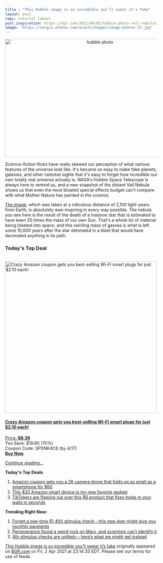 ```yaml
---
title : "This Hubble image is so incredible you’ll swear it’s fake"
layout: post
tags: tutorial labnol
post_inspiration: https://bgr.com/2021/04/02/hubble-photo-veil-nebula/
image: "https://sergio.afanou.com/assets/images/image-midres-37.jpg"
---
```


<center><a href="https://bgr.com/2021/04/02/hubble-photo-veil-nebula/" class="bgr-rss-featured-image bgr-rss-test-class"><img loading="lazy" width="610" height="390" src="https://bgr.com/wp-content/uploads/2021/04/bgrpic-copy-1.jpg?quality=70&amp;strip=all&amp;w=610" class="attachment-feed_normal size-feed_normal wp-post-image" alt="hubble photo" loading="lazy" srcset="https://bgr.com/wp-content/uploads/2021/04/bgrpic-copy-1.jpg 1750w, https://bgr.com/wp-content/uploads/2021/04/bgrpic-copy-1.jpg?resize=150,96 150w, https://bgr.com/wp-content/uploads/2021/04/bgrpic-copy-1.jpg?resize=300,192 300w, https://bgr.com/wp-content/uploads/2021/04/bgrpic-copy-1.jpg?resize=768,491 768w, https://bgr.com/wp-content/uploads/2021/04/bgrpic-copy-1.jpg?resize=1024,654 1024w, https://bgr.com/wp-content/uploads/2021/04/bgrpic-copy-1.jpg?resize=1536,981 1536w, https://bgr.com/wp-content/uploads/2021/04/bgrpic-copy-1.jpg?resize=610,390 610w, https://bgr.com/wp-content/uploads/2021/04/bgrpic-copy-1.jpg?resize=664,424 664w, https://bgr.com/wp-content/uploads/2021/04/bgrpic-copy-1.jpg?resize=1200,767 1200w, https://bgr.com/wp-content/uploads/2021/04/bgrpic-copy-1.jpg?resize=782,500 782w, https://bgr.com/wp-content/uploads/2021/04/bgrpic-copy-1.jpg?resize=827,528 827w, https://bgr.com/wp-content/uploads/2021/04/bgrpic-copy-1.jpg?resize=800,511 800w" sizes="(max-width: 610px) 100vw, 610px" title="hubble photo" /></a></center><p>Science-fiction flicks have really skewed our perception of what various features of the universe look like. It's become so easy to make fake planets, galaxies, and other celestial sights that it's easy to forget how incredible our own totally real universe actually is. NASA's Hubble Space Telescope is always here to remind us, and a new snapshot of the distant Veil Nebula shows us that even the most bloated special effects budget can't compare with what Mother Nature has painted in the cosmos.</p>
<p><a href="https://www.nasa.gov/image-feature/goddard/2021/hubble-revisits-the-veil-nebula">The image</a>, which was taken at a ridiculous distance of 2,100 light-years from Earth, is absolutely awe-inspiring in every way possible. The nebula you see here is the result of the death of a massive star that is estimated to have been 20 times the mass of our own Sun. That's a whole lot of material being blasted into space, and this swirling mass of gasses is what is left some 10,000 years after the star detonated in a blast that would have decimated anything in its path.</p>
<h3>Today's Top Deal</h3>
<p><a href="https://www.amazon.com/Gosund-Compatible-Required-appliances-Certified/dp/B079MFTYMV?tag=b0c55topdeals-20"><br><img height="500px" width="500px" src="https://m.media-amazon.com/images/I/41XmxsuucoL.jpg" alt="Crazy Amazon coupon gets you best-selling Wi-Fi smart plugs for just $2.10 each!"><br></a></p>
<h4><a href="https://www.amazon.com/Gosund-Compatible-Required-appliances-Certified/dp/B079MFTYMV?tag=b0c55rss-20">Crazy Amazon coupon gets you best-selling Wi-Fi smart plugs for just $2.10 each!</a></h4>
<p><a href="https://www.amazon.com/Gosund-Compatible-Required-appliances-Certified/dp/B079MFTYMV?tag=b0c55rss-20">Price: <strong>$8.39</strong></a><br><span>You Save: $19.60 (70%)</span><br><span>Coupon Code: SPXNK4C6 (by 4/17)</span><br><strong><a href="https://www.amazon.com/Gosund-Compatible-Required-appliances-Certified/dp/B079MFTYMV?tag=b0c55rss-20">Buy Now</a></strong></p>
<p><a href="https://bgr.com/2021/04/02/hubble-photo-veil-nebula/" class="more-link"><em>Continue reading...</em></a></p>

<p><strong>Today's Top Deals</strong></p>
<ol>
<li><a href="https://bgr.com/2021/04/01/drone-with-camera-on-amazon-prime-coupon-lowest-price/?utm_source=rss&#038;utm_campaign=topdeals">Amazon coupon gets you a 2K camera drone that folds up as small as a smartphone for $60</a></li>
<li><a href="https://bgr.com/2021/04/02/best-amazon-devices-dash-smart-shelf-deals/?utm_source=rss&#038;utm_campaign=topdeals">This $20 Amazon smart device is my new favorite gadget</a></li>
<li><a href="https://bgr.com/2021/04/02/how-to-fix-a-hole-in-the-wall-fast-and-cheap-amazon-prime-deal-3m-small-hole-repair-kit/?utm_source=rss&#038;utm_campaign=topdeals">TikTokers are flipping out over this $6 product that fixes holes in your walls in seconds</a></li>
</ol>

<p><strong>Trending Right Now:</strong></p>
<ol>
<li><a href="https://bgr.com/2021/04/02/new-stimulus-check-senate-democrats-want-recurring-covid-19-payments/">Forget a one-time $1,400 stimulus check &#8211; this new plan might give you monthly payments</a></li>
<li><a href="https://bgr.com/2021/04/01/mars-rock-perseverance-mystery/">Perseverance found a weird rock on Mars, and scientists can&#8217;t identify it</a></li>
<li><a href="https://bgr.com/2021/04/01/new-stimulus-check-fourth-covid-19-payment-unlikely/">4th stimulus checks are unlikely &#8211; here&#8217;s what we might get instead</a></li>
</ol>
<p><a href="https://bgr.com/2021/04/02/hubble-photo-veil-nebula/">This Hubble image is so incredible you&#8217;ll swear it&#8217;s fake</a> originally appeared on <a href="http://bgr.com">BGR.com</a> on Fri, 2 Apr 2021 at 23:14:33 EDT. Please see our terms for use of feeds.</p>
